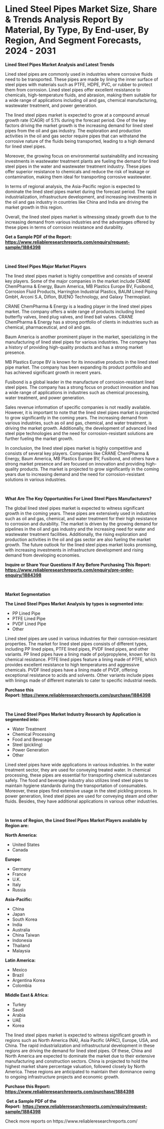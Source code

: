 <p><h1>Lined Steel Pipes Market Size, Share & Trends Analysis Report By Material, By Type, By End-user, By Region, And Segment Forecasts, 2024 - 2031</h1></p><p><strong>Lined Steel Pipes Market Analysis and Latest Trends</strong></p>
<p><p>Lined steel pipes are commonly used in industries where corrosive fluids need to be transported. These pipes are made by lining the inner surface of steel pipes with materials such as PTFE, HDPE, PVC, or rubber to protect them from corrosion. Lined steel pipes offer excellent resistance to chemicals, high-temperature fluids, and abrasion, making them suitable for a wide range of applications including oil and gas, chemical manufacturing, wastewater treatment, and power generation.</p><p>The lined steel pipes market is expected to grow at a compound annual growth rate (CAGR) of 5.1% during the forecast period. One of the key factors driving the market growth is the increasing demand for lined steel pipes from the oil and gas industry. The exploration and production activities in the oil and gas sector require pipes that can withstand the corrosive nature of the fluids being transported, leading to a high demand for lined steel pipes.</p><p>Moreover, the growing focus on environmental sustainability and increasing investments in wastewater treatment plants are fueling the demand for lined steel pipes in the water and wastewater treatment industry. These pipes offer superior resistance to chemicals and reduce the risk of leakage or contamination, making them ideal for transporting corrosive wastewater.</p><p>In terms of regional analysis, the Asia-Pacific region is expected to dominate the lined steel pipes market during the forecast period. The rapid industrialization, infrastructure development, and increasing investments in the oil and gas industry in countries like China and India are driving the market growth in this region.</p><p>Overall, the lined steel pipes market is witnessing steady growth due to the increasing demand from various industries and the advantages offered by these pipes in terms of corrosion resistance and durability.</p></p>
<p><strong>Get a Sample PDF of the Report:&nbsp; <a href="https://www.reliableresearchreports.com/enquiry/request-sample/1884398">https://www.reliableresearchreports.com/enquiry/request-sample/1884398</a></strong></p>
<p>&nbsp;</p>
<p><strong>Lined Steel Pipes Major Market Players</strong></p>
<p><p>The lined steel pipes market is highly competitive and consists of several key players. Some of the major companies in the market include CRANE ChemPharma & Energy, Baum America, MB Plastics Europe BV, Fusibond, Corrosion Fluid Products, Harrington Industrial Plastics, BAUM Lined Piping GmbH, Arconi S.A, Diflon, BUENO Technology, and Galaxy Thermoplast.</p><p>CRANE ChemPharma & Energy is a leading player in the lined steel pipes market. The company offers a wide range of products including lined butterfly valves, lined plug valves, and lined ball valves. CRANE ChemPharma & Energy has a strong portfolio of clients in industries such as chemical, pharmaceutical, and oil and gas.</p><p>Baum America is another prominent player in the market, specializing in the manufacturing of lined steel pipes for various industries. The company has a history of providing high-quality products and has a strong market presence.</p><p>MB Plastics Europe BV is known for its innovative products in the lined steel pipe market. The company has been expanding its product portfolio and has achieved significant growth in recent years.</p><p>Fusibond is a global leader in the manufacture of corrosion-resistant lined steel pipes. The company has a strong focus on product innovation and has a wide range of applications in industries such as chemical processing, water treatment, and power generation.</p><p>Sales revenue information of specific companies is not readily available. However, it is important to note that the lined steel pipes market is projected to grow significantly in the coming years. The increasing demand from various industries, such as oil and gas, chemical, and water treatment, is driving the market growth. Additionally, the development of advanced lined steel pipe technologies and the need for corrosion-resistant solutions are further fueling the market growth.</p><p>In conclusion, the lined steel pipes market is highly competitive and consists of several key players. Companies like CRANE ChemPharma & Energy, Baum America, MB Plastics Europe BV, Fusibond, and others have a strong market presence and are focused on innovation and providing high-quality products. The market is projected to grow significantly in the coming years due to increasing demand and the need for corrosion-resistant solutions in various industries.</p></p>
<p>&nbsp;</p>
<p><strong>What Are The Key Opportunities For Lined Steel Pipes Manufacturers?</strong></p>
<p><p>The global lined steel pipes market is expected to witness significant growth in the coming years. These pipes are extensively used in industries such as oil and gas, chemical, and water treatment for their high resistance to corrosion and durability. The market is driven by the growing demand for pipelines in the oil and gas industry and the increasing need for water and wastewater treatment facilities. Additionally, the rising exploration and production activities in the oil and gas sector are also fueling the market growth. The future outlook for the lined steel pipes market looks promising, with increasing investments in infrastructure development and rising demand from developing economies.</p></p>
<p><strong>Inquire or Share Your Questions If Any Before Purchasing This Report: <a href="https://www.reliableresearchreports.com/enquiry/pre-order-enquiry/1884398">https://www.reliableresearchreports.com/enquiry/pre-order-enquiry/1884398</a></strong></p>
<p>&nbsp;</p>
<p><strong>Market Segmentation</strong></p>
<p><strong>The Lined Steel Pipes Market Analysis by types is segmented into:</strong></p>
<p><ul><li>PP Lined Pipe</li><li>PTFE Lined Pipe</li><li>PVDF Lined Pipe</li><li>Other</li></ul></p>
<p><p>Lined steel pipes are used in various industries for their corrosion-resistant properties. The market for lined steel pipes consists of different types, including PP lined pipes, PTFE lined pipes, PVDF lined pipes, and other variants. PP lined pipes have a lining made of polypropylene, known for its chemical resistance. PTFE lined pipes feature a lining made of PTFE, which provides excellent resistance to high temperatures and aggressive chemicals. PVDF lined pipes have a lining made of PVDF, offering exceptional resistance to acids and solvents. Other variants include pipes with linings made of different materials to cater to specific industrial needs.</p></p>
<p><strong>Purchase this Report:&nbsp;<a href="https://www.reliableresearchreports.com/purchase/1884398">https://www.reliableresearchreports.com/purchase/1884398</a></strong></p>
<p>&nbsp;</p>
<p><strong>The Lined Steel Pipes Market Industry Research by Application is segmented into:</strong></p>
<p><ul><li>Water Treatment</li><li>Chemical Processing</li><li>Food and Beverage</li><li>Steel (pickling)</li><li>Power Generation</li><li>Other</li></ul></p>
<p><p>Lined steel pipes have wide applications in various industries. In the water treatment sector, they are used for conveying treated water. In chemical processing, these pipes are essential for transporting chemical substances safely. The food and beverage industry also utilizes lined steel pipes to maintain hygiene standards during the transportation of consumables. Moreover, these pipes find extensive usage in the steel pickling process. In power generation, lined steel pipes are used for conveying steam and other fluids. Besides, they have additional applications in various other industries.</p></p>
<p>&nbsp;</p>
<p><strong>In terms of Region, the Lined Steel Pipes Market Players available by Region are:</strong></p>
<p>
    <p> <strong> North America: </strong>
        <ul>
            <li>United States</li>
            <li>Canada</li>
        </ul>
        </p> 
    <p> <strong> Europe: </strong>
        <ul>
            <li>Germany</li>
            <li>France</li>
            <li>U.K.</li>
            <li>Italy</li>
            <li>Russia</li>
        </ul>
        </p> 
    <p> <strong> Asia-Pacific: </strong>
        <ul>
            <li>China</li>
            <li>Japan</li>
            <li>South Korea</li>
            <li>India</li>
            <li>Australia</li>
            <li>China Taiwan</li>
            <li>Indonesia</li>
            <li>Thailand</li>
            <li>Malaysia</li>
        </ul>
        </p> 
    <p> <strong> Latin America: </strong>
        <ul>
            <li>Mexico</li>
            <li>Brazil</li>
            <li>Argentina Korea</li>
            <li>Colombia</li>
        </ul>
        </p> 
    <p> <strong> Middle East & Africa: </strong>
        <ul>
            <li>Turkey</li>
            <li>Saudi</li>
            <li>Arabia</li>
            <li>UAE</li>
            <li>Korea</li>
        </ul>
    </p>
    </p>
<p><p>The lined steel pipes market is expected to witness significant growth in regions such as North America (NA), Asia Pacific (APAC), Europe, USA, and China. The rapid industrialization and infrastructural development in these regions are driving the demand for lined steel pipes. Of these, China and North America are expected to dominate the market due to their extensive manufacturing and construction sectors. China is projected to hold the highest market share percentage valuation, followed closely by North America. These regions are anticipated to maintain their dominance owing to ongoing infrastructure projects and economic growth.</p></p>
<p><strong>Purchase this Report: <a href="https://www.reliableresearchreports.com/purchase/1884398">https://www.reliableresearchreports.com/purchase/1884398</a></strong></p>
<p>&nbsp;<strong>Get a Sample PDF of the Report:&nbsp;&nbsp;<a href="https://www.reliableresearchreports.com/enquiry/request-sample/1884398">https://www.reliableresearchreports.com/enquiry/request-sample/1884398</a></strong></p>
<p><strong></strong></p>
<p>Check more reports on https://www.reliableresearchreports.com/</p>